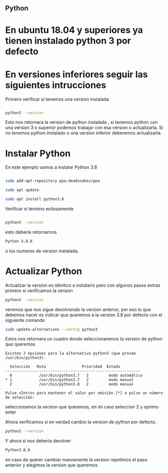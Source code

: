 ## Python
# En ubuntu 18.04 y superiores ya tienen instalado python 3 por defecto
# En versiones inferiores seguir las siguientes intrucciones
Primero verificar si tenemos una version instalada

```bash

python3 --version

```

Esto nos retornara la version de python instalada , si tenemos python
con una version 3 o superior podemos trabajar con esa version o actualizarla.
Si no tenemos python instalado o una version inferior deberemos actualizarla.

# Instalar Python

En este ejemplo vamos a instalar Python 3.8 

```bash

sudo add-apt-repository ppa:deadsnakes/ppa 

```

```bash
sudo apt update 
```

```bash
sudo apt install python3.8
```

Verificar si termino exitosamente

```bash

python3 --version

```

esto deberia retornarnos 

```bash
Python 3.8.0
```

o los numeros de version instalada.

# Actualizar Python
Actualizar la version es identico a instalarlo pero con algunos pasos extras
primero si verificamos la version 

```bash
python3 --version
```

veremos que nos sigue devolviendo la version anterior, por eso lo que debemos hacer es indicar que queremos
a la version 3.8 por defecto con el siguiente comando

```bash
sudo update-alternatives --config python3 
```
Estos nos retornara un cuadro donde seleccionaremos la version de python que queremos

```
Existen 2 opciones para la alternativa python3 (que provee /usr/bin/python3).

  Selección   Ruta                Prioridad  Estado
------------------------------------------------------------
  0            /usr/bin/python3.7   2         modo automático
* 1            /usr/bin/python3.7   2         modo manual
  2            /usr/bin/python3.8   2         modo manual

Pulse <Intro> para mantener el valor por omisión [*] o pulse un número de selección:
```
seleccionamos la version que queremos, en mi caso seleccion 2 y oprimo enter

Ahora verificamos si en verdad cambio la version de python por defecto.

```bash
python3 --version
```

Y ahora si nos deberia devolver 

```bash
Python3.8.0
```

en caso de querer cambiar nuevamente la version repetimos el paso anterior y elegimos la version que queremos


